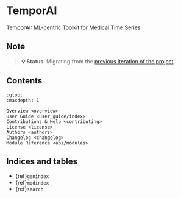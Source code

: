 # TemporAI

TemporAI: ML-centric Toolkit for Medical Time Series


## Note

> **💡 Status**: Migrating from the [previous iteration of the project](https://github.com/vanderschaarlab/clairvoyance2).



## Contents

```{toctree}
:glob:
:maxdepth: 1

Overview <overview>
User Guide <user_guide/index>
Contributions & Help <contributing>
License <license>
Authors <authors>
Changelog <changelog>
Module Reference <api/modules>
```

## Indices and tables

* {ref}`genindex`
* {ref}`modindex`
* {ref}`search`

[Sphinx]: http://www.sphinx-doc.org/
[Markdown]: https://daringfireball.net/projects/markdown/
[reStructuredText]: http://www.sphinx-doc.org/en/master/usage/restructuredtext/basics.html
[MyST]: https://myst-parser.readthedocs.io/en/latest/
